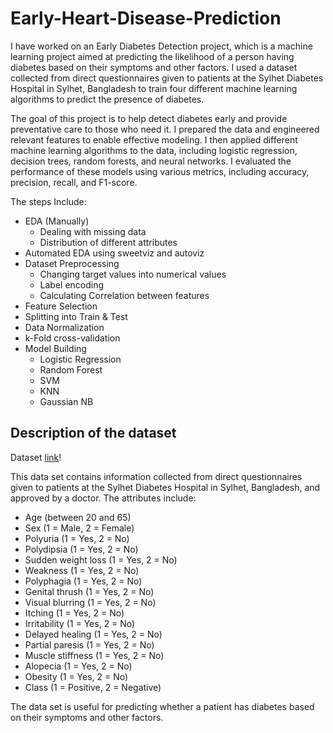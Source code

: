# Early-Heart-Disease-Prediction
I have worked on an Early Diabetes Detection project, which is a machine learning project aimed at predicting the likelihood of a person having diabetes based on their symptoms and other factors. I used a dataset collected from direct questionnaires given to patients at the Sylhet Diabetes Hospital in Sylhet, Bangladesh to train four different machine learning algorithms to predict the presence of diabetes.

The goal of this project is to help detect diabetes early and provide preventative care to those who need it. I prepared the data and engineered relevant features to enable effective modeling. I then applied different machine learning algorithms to the data, including logistic regression, decision trees, random forests, and neural networks.
I evaluated the performance of these models using various metrics, including accuracy, precision, recall, and F1-score.

The steps Include: 
- EDA (Manually)
  - Dealing with missing data
  - Distribution of different attributes
 - Automated EDA using sweetviz and autoviz
 - Dataset Preprocessing
   - Changing target values into numerical values
   - Label encoding
   - Calculating Correlation between features
  - Feature Selection 
  - Splitting into Train & Test
  - Data Normalization
  - k-Fold cross-validation
  - Model Building
    - Logistic Regression
    - Random Forest
    - SVM
    - KNN
    - Gaussian NB
    

## Description of the dataset
Dataset [link]([https://www.kaggle.com/datasets/ishandutta/early-stage-diabetes-risk-prediction-dataset?datasetId=886508&sortBy=dateRun&tab=profile])!


This data set contains information collected from direct questionnaires given to patients at the Sylhet Diabetes Hospital in Sylhet, Bangladesh, and approved by a doctor. The attributes include:

- Age (between 20 and 65)
- Sex (1 = Male, 2 = Female)
- Polyuria (1 = Yes, 2 = No)
- Polydipsia (1 = Yes, 2 = No)
- Sudden weight loss (1 = Yes, 2 = No)
- Weakness (1 = Yes, 2 = No)
- Polyphagia (1 = Yes, 2 = No)
- Genital thrush (1 = Yes, 2 = No)
- Visual blurring (1 = Yes, 2 = No)
- Itching (1 = Yes, 2 = No)
- Irritability (1 = Yes, 2 = No)
- Delayed healing (1 = Yes, 2 = No)
- Partial paresis (1 = Yes, 2 = No)
- Muscle stiffness (1 = Yes, 2 = No)
- Alopecia (1 = Yes, 2 = No)
- Obesity (1 = Yes, 2 = No)
- Class (1 = Positive, 2 = Negative)

The data set is useful for predicting whether a patient has diabetes based on their symptoms and other factors. 
